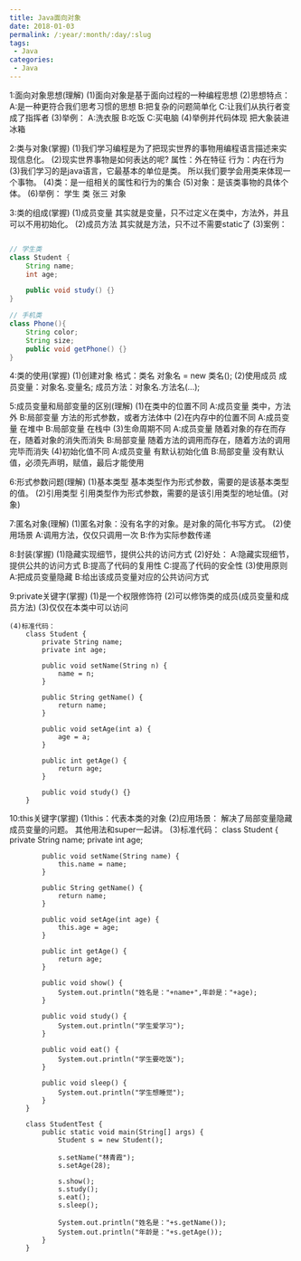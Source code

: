```yaml
---
title: Java面向对象
date: 2018-01-03
permalink: /:year/:month/:day/:slug
tags:
 - Java 
categories: 
 - Java
---
```


1:面向对象思想(理解)
	(1)面向对象是基于面向过程的一种编程思想
	(2)思想特点：
		A:是一种更符合我们思考习惯的思想
		B:把复杂的问题简单化
		C:让我们从执行者变成了指挥者
	(3)举例：
		A:洗衣服
		B:吃饭
		C:买电脑
	(4)举例并代码体现
		把大象装进冰箱

2:类与对象(掌握)
	(1)我们学习编程是为了把现实世界的事物用编程语言描述来实现信息化。
	(2)现实世界事物是如何表达的呢?
		属性：外在特征
		行为：内在行为
	(3)我们学习的是java语言，它最基本的单位是类。
	   所以我们要学会用类来体现一个事物。
	(4)类：是一组相关的属性和行为的集合
	(5)对象：是该类事物的具体个体。
	(6)举例：
		学生 类
		张三 对象

3:类的组成(掌握)
	(1)成员变量
		其实就是变量，只不过定义在类中，方法外，并且可以不用初始化。
	(2)成员方法
		其实就是方法，只不过不需要static了
	(3)案例：
		
```java

// 学生类
class Student {
	String name;
	int age;

	public void study() {}
}

// 手机类
class Phone(){
	String color;
	String size;
	public void getPhone() {}
}
```
4:类的使用(掌握)
	(1)创建对象
		格式：类名 对象名 = new 类名();
	(2)使用成员
		成员变量：对象名.变量名;
		成员方法：对象名.方法名(...);

5:成员变量和局部变量的区别(理解)
	(1)在类中的位置不同
		A:成员变量 类中，方法外
		B:局部变量 方法的形式参数，或者方法体中
	(2)在内存中的位置不同
		A:成员变量 在堆中
		B:局部变量 在栈中
	(3)生命周期不同
		A:成员变量 随着对象的存在而存在，随着对象的消失而消失
		B:局部变量 随着方法的调用而存在，随着方法的调用完毕而消失
	(4)初始化值不同
		A:成员变量 有默认初始化值
		B:局部变量 没有默认值，必须先声明，赋值，最后才能使用

6:形式参数问题(理解)
	(1)基本类型
		基本类型作为形式参数，需要的是该基本类型的值。
	(2)引用类型
		引用类型作为形式参数，需要的是该引用类型的地址值。(对象)

7:匿名对象(理解)
	(1)匿名对象：没有名字的对象。是对象的简化书写方式。
	(2)使用场景
		A:调用方法，仅仅只调用一次
		B:作为实际参数传递

8:封装(掌握)
	(1)隐藏实现细节，提供公共的访问方式
	(2)好处：
		A:隐藏实现细节，提供公共的访问方式
		B:提高了代码的复用性
		C:提高了代码的安全性
	(3)使用原则
		A:把成员变量隐藏
		B:给出该成员变量对应的公共访问方式

9:private关键字(掌握)
	(1)是一个权限修饰符
	(2)可以修饰类的成员(成员变量和成员方法)
	(3)仅仅在本类中可以访问
	
	(4)标准代码：
		class Student {
			private String name;
			private int age;

			public void setName(String n) {
				name = n;
			}

			public String getName() {
				return name;
			}

			public void setAge(int a) {
				age = a;
			}

			public int getAge() {
				return age;
			}

			public void study() {}
		}

10:this关键字(掌握)
	(1)this：代表本类的对象
	(2)应用场景：
		解决了局部变量隐藏成员变量的问题。
		其他用法和super一起讲。
	(3)标准代码：
		class Student {
			private String name;
			private int age;

			public void setName(String name) {
				this.name = name;
			}

			public String getName() {
				return name;
			}

			public void setAge(int age) {
				this.age = age;
			}

			public int getAge() {
				return age;
			}

			public void show() {
				System.out.println("姓名是："+name+",年龄是："+age);
			}

			public void study() {
				System.out.println("学生爱学习");
			}

			public void eat() {
				System.out.println("学生要吃饭");
			}

			public void sleep() {
				System.out.println("学生想睡觉");
			}
		}

		class StudentTest {
			public static void main(String[] args) {
				Student s = new Student();

				s.setName("林青霞");
				s.setAge(28);

				s.show();
				s.study();
				s.eat();
				s.sleep();

				System.out.println("姓名是："+s.getName());
				System.out.println("年龄是："+s.getAge());
			}
		}